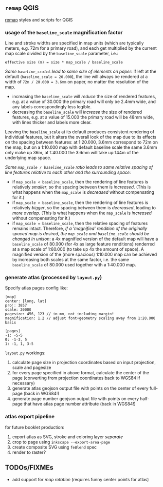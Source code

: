 ## `remap` QGIS

[remap](https://thiswasyouridea.com/remap/) styles and scripts for QGIS

### usage of the `baseline_scale` magnification factor

Line and stroke widths are specified in map units (which are typically meters, e.g. 72m for a primary road), and each get multiplied by the current map scale divided by the `baseline_scale` parameter, i.e.:

`effective size (m) = size * map_scale / baseline_scale`

*Same `baseline_scale`s lead to same size of elements on paper*: if left at the default (`baseline_scale = 20.000`), the line will always be rendered at a width of `72m / 20.000 = 3.6mm` on paper, no matter the resolution of the map.

* increasing the `baseline_scale` will *reduce* the size of rendered features, e.g. at a value of 30.000 the primary road will only be 2.4mm wide, and any labels correspondingly less legible.
* decreasing the `baseline_scale` will *increase* the size of rendered features, e.g. at a value of 15.000 the primary road will be 48mm wide, with lines thicker and labels more clear.

Leaving the `baseline_scale` at its default produces consistent rendering of individual features, but it alters the overall look of the map due to its effects on the spacing between features: at 1:20.000, 3.6mm correspond to 72m on the map, but on a 1:10.000 map with default baseline scale the same 3.6mm only make up 36m, at 1:40.000 the 3.6mm will take up 144m of the underlying map space.

*Same `map_scale / baseline_scale` ratio leads to same relative spacing of line features relative to each other and the surrounding space*:

* if `map_scale < baseline_scale`, then the rendering of line features is relatively *smaller*, so the spacing between them is *increased*. (This is what happens when the `map_scale` is *decreased* without compensating for it.)
* if `map_scale > baseline_scale`, then the rendering of line features is relatively *bigger*, so the spacing between them is *decreased*, leading to *more overlap*. (This is what happens when the `map_scale` is *increased* without compensating for it.)
* if `map_scale = baseline_scale`, then the relative spacing of features remains intact. Therefore, *if a 'magnified' rendition of the originally spaced map is desired, the `map_scale` and `baseline_scale` should be changed in unison*: a 4x magnified version of the default map will have a `baseline_scale` of 80.000 (for 4x as large feature renditions) renderred at a map scale of 1:80.000 (to take up 4x the amount of space). A magnified version of the (more spacious) 1:10.000 map can be achieved by increasing both scales at the same factor, i.e. the same `baseline_scale` of 80.000 used together with a 1:40.000 map.

<!-- Changing the map resolution without changing the `baseline_scale` therefore changes

## Overview scaling

GGW is 1:18,103 (5.52cm to 1km)
Overview is (2.68cm to 7cm = .383cm to 1km) ~ 15x the other baseline ~ 1:270000 -- actually can make this DYNAMIC
-->

### generate atlas (processed by `layout.py`)

Specify atlas pages config like:

```
[map]
center: [long, lat]
proj: 3857
scale: 20000
pagesize: 456, 123 // in mm, not including margin!
magnification: 1.2 // adjust font+geometry scaling away from 1:20.000 basis

[pages]
-1: -5-5
0: -1-3, 5
1: -1, 1, 3-5
```

`layout.py` workings:

1. calculate page size in projection coordinates based on input projection, scale and pagesize
2. for every page specified in above format, calculate the center of the page (converting from projection coordinates back to WGS84 if necessary)
3. generate atlas geojson output file with points on the center of every full-page (back in WGS84!)
4. generate page number geojson output file with points on every half-page that have atlas page number attribute (back in WGS84!)

### atlas export pipeline

for future booklet production:

1. export atlas as SVG, stroke and coloring layer *separate*
2. crop to page using `inkscape --export-area-page`
3. create composite SVG using `feBlend` spec
4. render to raster?

## TODOs/FIXMEs

* add support for *map rotation* (requires funny center points for atlas)
